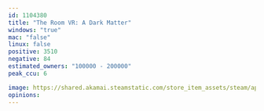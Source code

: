 ```yaml
---
id: 1104380
title: "The Room VR: A Dark Matter"
windows: "true"
mac: "false"
linux: false
positive: 3510
negative: 84
estimated_owners: "100000 - 200000"
peak_ccu: 6

image: https://shared.akamai.steamstatic.com/store_item_assets/steam/apps/1104380/header.jpg?t=1646758373
opinions:
---
```

